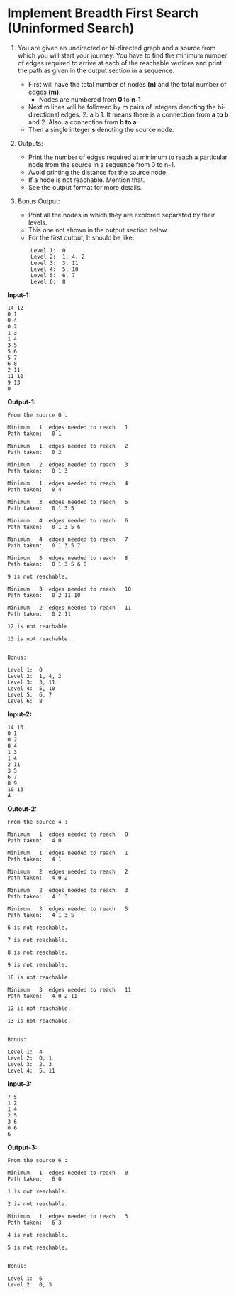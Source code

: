 # Implement Breadth First Search (Uninformed Search)



1. You are given an undirected or bi-directed graph and a source from which you will start your journey. You have to find the minimum number of edges required to arrive at each of the reachable vertices and print the path as given in the output section in a sequence.
    + First will have the total number of nodes **(n)** and the total number of edges **(m)**.
        + Nodes are numbered from **0** to **n-1**
    + Next m lines will be followed by m pairs of integers denoting the bi-directional edges.
        2. a   b
            1. It means there is a connection from **a to b** and 
            2. Also, a connection from **b to a**.
    + Then a single integer **s** denoting the source node.
 
2. Outputs:
    - Print the number of edges required at minimum to reach a particular node from the source in a sequence from 0 to n-1.
    - Avoid printing the distance for the source node.
    - If a node is not reachable. Mention that.
    - See the output format for more details.

3. Bonus Output: 
    + Print all the nodes in which they are explored separated by their levels.
    + This one not shown in the output section below.
    + For the first output, It should be like:


    ```
        Level 1:  0  
        Level 2:  1, 4, 2  
        Level 3:  3, 11   
        Level 4:  5, 10   
        Level 5:  6, 7  
        Level 6:  8  
    ```

**Input-1:**
```
14 12
0 1
0 4 
0 2
1 3
1 4
3 5
5 6
5 7
6 8
2 11
11 10
9 13
0

```
**Output-1:**
```
From the source 0 : 

Minimum   1  edges needed to reach   1
Path taken:   0 1 

Minimum   1  edges needed to reach   2
Path taken:   0 2 

Minimum   2  edges needed to reach   3
Path taken:   0 1 3 

Minimum   1  edges needed to reach   4
Path taken:   0 4 

Minimum   3  edges needed to reach   5
Path taken:   0 1 3 5 

Minimum   4  edges needed to reach   6
Path taken:   0 1 3 5 6 

Minimum   4  edges needed to reach   7
Path taken:   0 1 3 5 7 

Minimum   5  edges needed to reach   8
Path taken:   0 1 3 5 6 8 

9 is not reachable.

Minimum   3  edges needed to reach   10
Path taken:   0 2 11 10 

Minimum   2  edges needed to reach   11
Path taken:   0 2 11 

12 is not reachable.

13 is not reachable.


Bonus:

Level 1:  0
Level 2:  1, 4, 2 
Level 3:  3, 11 
Level 4:  5, 10 
Level 5:  6, 7
Level 6:  8
```


**Input-2:**
```
14 10
0 1
0 2
0 4
1 3
1 4
2 11
3 5
6 7
8 9
10 13
4

```
**Outout-2:**

```
From the source 4 : 

Minimum   1  edges needed to reach   0
Path taken:   4 0 

Minimum   1  edges needed to reach   1
Path taken:   4 1 

Minimum   2  edges needed to reach   2
Path taken:   4 0 2 

Minimum   2  edges needed to reach   3
Path taken:   4 1 3 

Minimum   3  edges needed to reach   5
Path taken:   4 1 3 5 

6 is not reachable.

7 is not reachable.

8 is not reachable.

9 is not reachable.

10 is not reachable.

Minimum   3  edges needed to reach   11
Path taken:   4 0 2 11 

12 is not reachable.

13 is not reachable.


Bonus:

Level 1:  4
Level 2:  0, 1 
Level 3:  2. 3 
Level 4:  5, 11 
```

**Input-3:**
```
7 5
1 2
1 4
2 5
3 6
0 6
6

```

**Output-3:**
```
From the source 6 : 

Minimum   1  edges needed to reach   0
Path taken:   6 0 

1 is not reachable.

2 is not reachable.

Minimum   1  edges needed to reach   3
Path taken:   6 3 

4 is not reachable.

5 is not reachable.


Bonus:

Level 1:  6
Level 2:  0, 3
```
